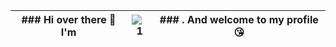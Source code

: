 | ### Hi over there 👋 I'm | ![1](https://user-images.githubusercontent.com/92705154/149645080-a22d7fba-3d7f-4cd1-a586-7849c0f48212.png) | ### . And welcome to my profile 😘
| --- | --- | --- |
<!--
**VNNhatQuang/VNNhatQuang** is a ✨ _special_ ✨ repository because its `README.md` (this file) appears on your GitHub profile.

Here are some ideas to get you started:

- 🔭 I’m currently working on ...
- 🌱 I’m currently learning ...
- 👯 I’m looking to collaborate on ...
- 🤔 I’m looking for help with ...
- 💬 Ask me about ...
- 📫 How to reach me: ...
- 😄 Pronouns: ...
- ⚡ Fun fact: ...
-->
